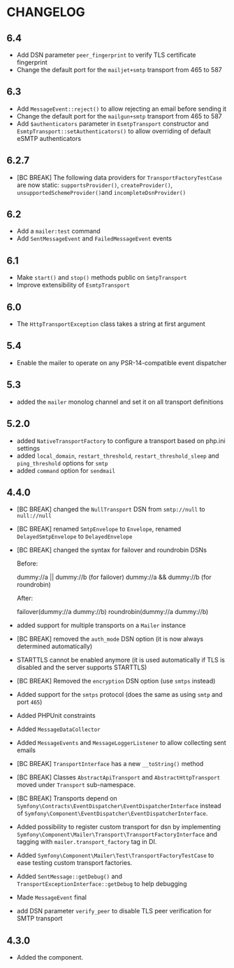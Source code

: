 # CHANGELOG

## 6.4

- Add DSN parameter `peer_fingerprint` to verify TLS certificate fingerprint
- Change the default port for the `mailjet+smtp` transport from 465 to 587

## 6.3

- Add `MessageEvent::reject()` to allow rejecting an email before sending it
- Change the default port for the `mailgun+smtp` transport from 465 to 587
- Add `$authenticators` parameter in `EsmtpTransport` constructor and `EsmtpTransport::setAuthenticators()`
  to allow overriding of default eSMTP authenticators

## 6.2.7

- [BC BREAK] The following data providers for `TransportFactoryTestCase` are now static:
  `supportsProvider()`, `createProvider()`, `unsupportedSchemeProvider()`and `incompleteDsnProvider()`

## 6.2

- Add a `mailer:test` command
- Add `SentMessageEvent` and `FailedMessageEvent` events

## 6.1

- Make `start()` and `stop()` methods public on `SmtpTransport`
- Improve extensibility of `EsmtpTransport`

## 6.0

- The `HttpTransportException` class takes a string at first argument

## 5.4

- Enable the mailer to operate on any PSR-14-compatible event dispatcher

## 5.3

- added the `mailer` monolog channel and set it on all transport definitions

## 5.2.0

- added `NativeTransportFactory` to configure a transport based on php.ini settings
- added `local_domain`, `restart_threshold`, `restart_threshold_sleep` and `ping_threshold` options for `smtp`
- added `command` option for `sendmail`

## 4.4.0

- [BC BREAK] changed the `NullTransport` DSN from `smtp://null` to `null://null`
- [BC BREAK] renamed `SmtpEnvelope` to `Envelope`, renamed `DelayedSmtpEnvelope` to
  `DelayedEnvelope`
- [BC BREAK] changed the syntax for failover and roundrobin DSNs

  Before:

  dummy://a || dummy://b (for failover)
  dummy://a && dummy://b (for roundrobin)

  After:

  failover(dummy://a dummy://b)
  roundrobin(dummy://a dummy://b)

- added support for multiple transports on a `Mailer` instance
- [BC BREAK] removed the `auth_mode` DSN option (it is now always determined automatically)
- STARTTLS cannot be enabled anymore (it is used automatically if TLS is disabled and the server supports STARTTLS)
- [BC BREAK] Removed the `encryption` DSN option (use `smtps` instead)
- Added support for the `smtps` protocol (does the same as using `smtp` and port `465`)
- Added PHPUnit constraints
- Added `MessageDataCollector`
- Added `MessageEvents` and `MessageLoggerListener` to allow collecting sent emails
- [BC BREAK] `TransportInterface` has a new `__toString()` method
- [BC BREAK] Classes `AbstractApiTransport` and `AbstractHttpTransport` moved under `Transport` sub-namespace.
- [BC BREAK] Transports depend on `Symfony\Contracts\EventDispatcher\EventDispatcherInterface`
  instead of `Symfony\Component\EventDispatcher\EventDispatcherInterface`.
- Added possibility to register custom transport for dsn by implementing
  `Symfony\Component\Mailer\Transport\TransportFactoryInterface` and tagging with `mailer.transport_factory` tag in DI.
- Added `Symfony\Component\Mailer\Test\TransportFactoryTestCase` to ease testing custom transport factories.
- Added `SentMessage::getDebug()` and `TransportExceptionInterface::getDebug` to help debugging
- Made `MessageEvent` final
- add DSN parameter `verify_peer` to disable TLS peer verification for SMTP transport

## 4.3.0

- Added the component.

